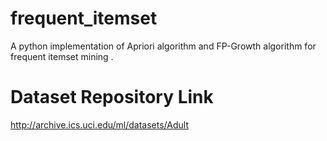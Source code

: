 # frequent_itemset
A python implementation of Apriori algorithm and FP-Growth algorithm for frequent itemset mining .
# Dataset Repository Link 
http://archive.ics.uci.edu/ml/datasets/Adult

